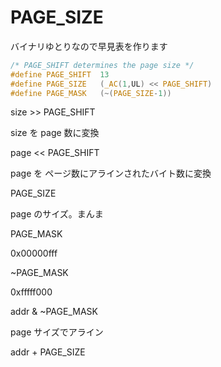 # PAGE_SIZE

バイナリゆとりなので早見表を作ります

```c
/* PAGE_SHIFT determines the page size */
#define PAGE_SHIFT	13
#define PAGE_SIZE	(_AC(1,UL) << PAGE_SHIFT)
#define PAGE_MASK	(~(PAGE_SIZE-1))
```

size >> PAGE_SHIFT 

size を page 数に変換

page << PAGE_SHIFT 

page を ページ数にアラインされたバイト数に変換

PAGE_SIZE 

page のサイズ。まんま

PAGE_MASK

0x00000fff

~PAGE_MASK

0xfffff000

addr & ~PAGE_MASK

page サイズでアライン

addr + PAGE_SIZE

